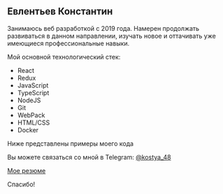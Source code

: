 ## Евлентьев Константин

Занимаюсь веб разработкой с 2019 года. Намерен продолжать развиваться в данном направлении, изучать новое и оттачивать уже имеющиеся профессиональные навыки.

Мой основной технологический стек:

* React
* Redux
* JavaScript
* TypeScript
* NodeJS
* Git
* WebPack
* HTML/CSS
* Docker

Ниже представлены примеры моего кода

Вы можете связаться со мной в Telegram: [@kostya_48](https://t.me/kostya_48)

[Мое резюме](https://spb.hh.ru/resume/70429ba0ff0c5535380039ed1f714f68516675)

Спасибо!
